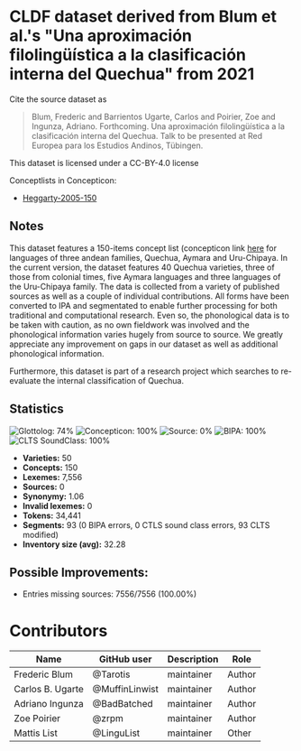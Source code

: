 # CLDF dataset derived from Blum et al.'s "Una aproximación filolingüística a la clasificación interna del Quechua" from 2021

Cite the source dataset as

> Blum, Frederic and Barrientos Ugarte, Carlos and Poirier, Zoe and Ingunza, Adriano. Forthcoming. Una aproximación filolingüística a la clasificación interna del Quechua. Talk to be presented at Red Europea para los Estudios Andinos, Tübingen.

This dataset is licensed under a CC-BY-4.0 license


Conceptlists in Concepticon:
- [Heggarty-2005-150](https://concepticon.clld.org/contributions/Heggarty-2005-150)
## Notes

This dataset features a 150-items concept list (concepticon link [here](https://concepticon.clld.org/contributions/Heggarty-2005-150) for languages of three andean families, Quechua, Aymara and Uru-Chipaya. In the current version, the dataset features 40 Quechua varieties, three of those from colonial times, five Aymara languages and three languages of the Uru-Chipaya family. The data is collected from a variety of published sources as well as a couple of individual contributions. All forms have been converted to IPA and segmentated to enable further processing for both traditional and computational research. Even so, the phonological data is to be taken with caution, as no own fieldwork was involved and the phonological information varies hugely from source to source. We greatly appreciate any improvement on gaps in our dataset as well as additional phonological information.

Furthermore, this dataset is part of a research project which searches to re-evaluate the internal classification of Quechua.




## Statistics


![Glottolog: 74%](https://img.shields.io/badge/Glottolog-74%25-yellow.svg "Glottolog: 74%")
![Concepticon: 100%](https://img.shields.io/badge/Concepticon-100%25-brightgreen.svg "Concepticon: 100%")
![Source: 0%](https://img.shields.io/badge/Source-0%25-red.svg "Source: 0%")
![BIPA: 100%](https://img.shields.io/badge/BIPA-100%25-brightgreen.svg "BIPA: 100%")
![CLTS SoundClass: 100%](https://img.shields.io/badge/CLTS%20SoundClass-100%25-brightgreen.svg "CLTS SoundClass: 100%")

- **Varieties:** 50
- **Concepts:** 150
- **Lexemes:** 7,556
- **Sources:** 0
- **Synonymy:** 1.06
- **Invalid lexemes:** 0
- **Tokens:** 34,441
- **Segments:** 93 (0 BIPA errors, 0 CTLS sound class errors, 93 CLTS modified)
- **Inventory size (avg):** 32.28

## Possible Improvements:



- Entries missing sources: 7556/7556 (100.00%)

# Contributors

Name | GitHub user | Description | Role
--- | --- | --- | ---
Frederic Blum | @Tarotis | maintainer | Author
Carlos B. Ugarte | @MuffinLinwist | maintainer | Author
Adriano Ingunza | @BadBatched | maintainer | Author 
Zoe Poirier | @zrpm | maintainer | Author
Mattis List | @LinguList | maintainer | Other


